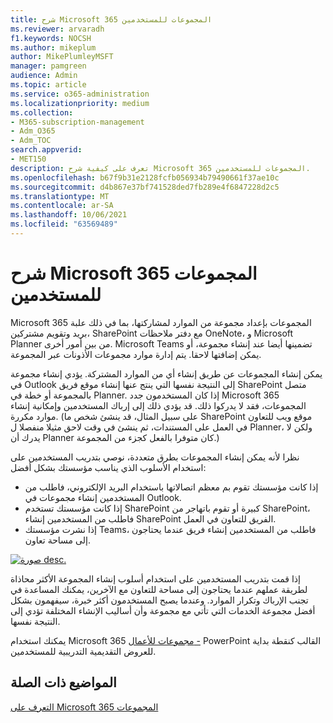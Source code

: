 ```yaml
---
title: شرح Microsoft 365 المجموعات للمستخدمين
ms.reviewer: arvaradh
f1.keywords: NOCSH
ms.author: mikeplum
author: MikePlumleyMSFT
manager: pamgreen
audience: Admin
ms.topic: article
ms.service: o365-administration
ms.localizationpriority: medium
ms.collection:
- M365-subscription-management
- Adm_O365
- Adm_TOC
search.appverid:
- MET150
description: تعرف على كيفية شرح Microsoft 365 المجموعات للمستخدمين.
ms.openlocfilehash: b67f9b31e2128fcfb056934b79490661f37ae10c
ms.sourcegitcommit: d4b867e37bf741528ded7fb289e4f6847228d2c5
ms.translationtype: MT
ms.contentlocale: ar-SA
ms.lasthandoff: 10/06/2021
ms.locfileid: "63569489"
---
```

# <a name="explaining-microsoft-365-groups-to-your-users"></a>شرح Microsoft 365 المجموعات للمستخدمين

Microsoft 365 المجموعات بإعداد مجموعة من الموارد لمشاركتها، بما في ذلك علبة بريد وتقويم مشتركين، SharePoint مع دفتر ملاحظات OneNote، و Microsoft Planner من بين أمور أخرى. Microsoft Teams تضمينها أيضا عند إنشاء مجموعة، أو يمكن إضافتها لاحقا. يتم إدارة موارد مجموعات الأذونات عبر المجموعة.

يمكن إنشاء المجموعات عن طريق إنشاء أي من الموارد المشتركة. يؤدي إنشاء مجموعة في Outlook إلى النتيجة نفسها التي ينتج عنها إنشاء موقع فريق SharePoint متصل بالمجموعة أو خطة في Planner. إذا كان المستخدمون جدد Microsoft 365 المجموعات، فقد لا يدركوا ذلك. قد يؤدي ذلك إلى إرباك المستخدمين وإمكانية إنشاء موارد مكررة. (على سبيل المثال، قد ينشئ شخص ما SharePoint موقع ويب للتعاون في العمل على المستندات، ثم ينشئ في وقت لاحق مثيلا منفصلا ل Planner، ولكن لا يدرك أن Planner كان متوفرا بالفعل كجزء من المجموعة.)

نظرا لأنه يمكن إنشاء المجموعات بطرق متعددة، نوصي بتدريب المستخدمين على استخدام الأسلوب الذي يناسب مؤسستك بشكل أفضل:

- إذا كانت مؤسستك تقوم بم معظم اتصالاتها باستخدام البريد الإلكتروني، فاطلب من المستخدمين إنشاء مجموعات في Outlook.
- إذا كانت مؤسستك تستخدم SharePoint كبيرة أو تقوم باتهاجر من SharePoint، فاطلب من المستخدمين إنشاء SharePoint الفريق للتعاون في العمل.
- إذا نشرت مؤسستك Teams، فاطلب من المستخدمين إنشاء فريق عندما يحتاجون إلى مساحة تعاون.

[![صورة desc.](../../media/03.png) ](../../media/03.png#lightbox)

إذا قمت بتدريب المستخدمين على استخدام أسلوب إنشاء المجموعة الأكثر محاذاة لطريقة عملهم عندما يحتاجون إلى مساحة للتعاون مع الآخرين، يمكنك المساعدة في تجنب الإرباك وتكرار الموارد. وعندما يصبح المستخدمون أكثر خبرة، سيفهمون بشكل أفضل مجموعة الخدمات التي تأتي مع مجموعة وأن أساليب الإنشاء المختلفة تؤدي إلى النتيجة نفسها.

يمكنك استخدام Microsoft 365 [مجموعات للأعمال -](https://www.microsoft.com/download/details.aspx?id=102396) PowerPoint القالب كنقطة بداية للعروض التقديمية التدريبية للمستخدمين.

## <a name="related-topics"></a>المواضيع ذات الصلة

[التعرف على Microsoft 365 المجموعات](https://support.microsoft.com/office/b565caa1-5c40-40ef-9915-60fdb2d97fa2)

